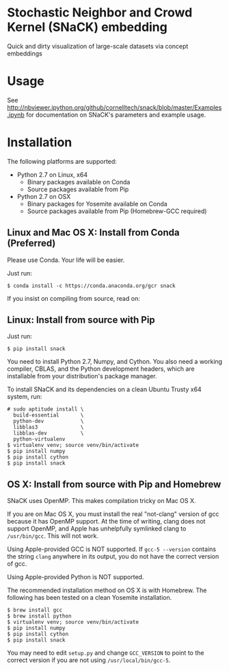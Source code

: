 Stochastic Neighbor and Crowd Kernel (SNaCK) embedding
======================================================
Quick and dirty visualization of large-scale datasets via concept embeddings

Usage
=====
See
http://nbviewer.ipython.org/github/cornelltech/snack/blob/master/Examples.ipynb
for documentation on SNaCK's parameters and example usage.

Installation
============
The following platforms are supported:
- Python 2.7 on Linux, x64
   - Binary packages available on Conda
   - Source packages available from Pip
- Python 2.7 on OSX
   - Binary packages for Yosemite available on Conda
   - Source packages available from Pip (Homebrew-GCC required)

Linux and Mac OS X: Install from Conda (Preferred)
--------------------------------------------------
Please use Conda. Your life will be easier.

Just run:

    $ conda install -c https://conda.anaconda.org/gcr snack

If you insist on compiling from source, read on:

Linux: Install from source with Pip
-----------------------------------
Just run:

    $ pip install snack

You need to install Python 2.7, Numpy, and Cython. You also need a
working compiler, CBLAS, and the Python development headers, which are
installable from your distribution's package manager.

To install SNaCK and its dependencies on a clean Ubuntu Trusty x64
system, run:

    # sudo aptitude install \
      build-essential       \
      python-dev            \
      libblas3              \
      libblas-dev           \
      python-virtualenv
    $ virtualenv venv; source venv/bin/activate
    $ pip install numpy
    $ pip install cython
    $ pip install snack

OS X: Install from source with Pip and Homebrew
-----------------------------------------------
SNaCK uses OpenMP. This makes compilation tricky on Mac OS X.

If you are on Mac OS X, you must install the real "not-clang" version
of gcc because it has OpenMP support. At the time of writing, clang
does not support OpenMP, and Apple has unhelpfully symlinked clang to
`/usr/bin/gcc`. This will not work.

Using Apple-provided GCC is NOT supported. If `gcc-5 --version`
contains the string `clang` anywhere in its output, you do not have
the correct version of gcc.

Using Apple-provided Python is NOT supported.

The recommended installation method on OS X is with Homebrew. The
following has been tested on a clean Yosemite installation.

    $ brew install gcc
    $ brew install python
    $ virtualenv venv; source venv/bin/activate
    $ pip install numpy
    $ pip install cython
    $ pip install snack

You may need to edit `setup.py` and change `GCC_VERSION` to point to
the correct version if you are not using `/usr/local/bin/gcc-5`.
